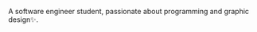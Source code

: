 A software engineer student, passionate about programming and graphic design✨.


<!---
kimandria/kimandria is a ✨ special ✨ repository because its `README.md` (this file) appears on your GitHub profile.
You can click the Preview link to take a look at your changes.
--->
